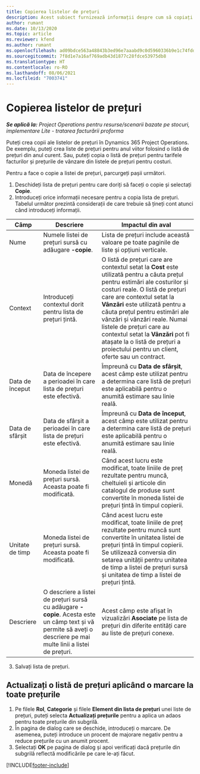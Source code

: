 ```yaml
---
title: Copierea listelor de prețuri
description: Acest subiect furnizează informații despre cum să copiați listele de prețuri în Project Operations.
author: rumant
ms.date: 10/13/2020
ms.topic: article
ms.reviewer: kfend
ms.author: rumant
ms.openlocfilehash: ad09bdce563a48843b3ed96e7aaabd9c0d5960336b9e1c74fddb9b61f760f4cd
ms.sourcegitcommit: 7f8d1e7a16af769adb43d1877c28fdce53975db8
ms.translationtype: HT
ms.contentlocale: ro-RO
ms.lasthandoff: 08/06/2021
ms.locfileid: "7003741"
---
```

# <a name="copy-price-lists"></a>Copierea listelor de prețuri

_**Se aplică la:** Project Operations pentru resurse/scenarii bazate pe stocuri, implementare Lite - tratarea facturării proforma_

Puteți crea copii ale listelor de prețuri în Dynamics 365 Project Operations. De exemplu, puteți crea liste de prețuri pentru anul viitor folosind o listă de prețuri din anul curent.  Sau, puteți copia o listă de prețuri pentru tarifele facturilor și prețurile de vânzare din listele de prețuri pentru costuri. 

Pentru a face o copie a listei de prețuri, parcurgeți pașii următori.

1. Deschideți lista de prețuri pentru care doriți să faceți o copie și selectați **Copie**.
2. Introduceți orice informații necesare pentru a copia lista de prețuri. Tabelul următor prezintă considerații de care trebuie să țineți cont atunci când introduceți informații.

| Câmp | Descriere | Impactul din aval |
| --- | --- | --- |
| Nume | Numele listei de prețuri sursă cu adăugare **-copie**. | Lista de prețuri include această valoare pe toate paginile de liste și opțiuni verticale. |
| Context | Introduceți contextul dorit pentru lista de prețuri țintă. | O listă de prețuri care are contextul setat la **Cost** este utilizată pentru a căuta prețul pentru estimări ale costurilor și costuri reale. O listă de prețuri care are contextul setat la **Vânzări** este utilizată pentru a căuta prețul pentru estimări ale vânzări și vânzări reale. Numai listele de prețuri care au contextul setat la **Vânzări** pot fi atașate la o listă de prețuri a proiectului pentru un client, oferte sau un contract. |
| Data de început | Data de începere a perioadei în care lista de prețuri este efectivă. | Împreună cu **Data de sfârșit**, acest câmp este utilizat pentru a determina care listă de prețuri este aplicabilă pentru o anumită estimare sau linie reală. |
| Data de sfârșit | Data de sfârșit a perioadei în care lista de prețuri este efectivă. | Împreună cu **Data de început**, acest câmp este utilizat pentru a determina care listă de prețuri este aplicabilă pentru o anumită estimare sau linie reală. |
| Monedă | Moneda listei de prețuri sursă. Aceasta poate fi modificată. | Când acest lucru este modificat, toate liniile de preț rezultate pentru muncă, cheltuieli și articole din catalogul de produse sunt convertite în moneda listei de prețuri țintă în timpul copierii. |
| Unitate de timp | Moneda listei de prețuri sursă. Aceasta poate fi modificată. | Când acest lucru este modificat, toate liniile de preț rezultate pentru muncă sunt convertite în unitatea listei de prețuri țintă în timpul copierii. Se utilizează conversia din setarea unității pentru unitatea de timp a listei de prețuri sursă și unitatea de timp a listei de prețuri țintă. |
| Descriere | O descriere a listei de prețuri sursă cu adăugare **-copie**. Acesta este un câmp text și vă permite să aveți o descriere pe mai multe linii a listei de prețuri. | Acest câmp este afișat în vizualizări **Asociate** pe lista de prețuri din diferite entități care au liste de prețuri conexe. |

3. Salvați lista de prețuri. 

## <a name="update-a-price-list-by-applying-a-mark-up-to-all-the-prices"></a>Actualizați o listă de prețuri aplicând o marcare la toate prețurile

1. Pe filele **Rol**, **Categorie** și filele **Element din lista de prețuri** unei liste de prețuri, puteți selecta **Actualizați prețurile** pentru a aplica un adaos pentru toate prețurile din subgrilă. 
2. În pagina de dialog care se deschide, introduceți o marcare. De asemenea, puteți introduce un procent de majorare negativ pentru a reduce prețurile cu un anumit procent. 
3. Selectați **OK** pe pagina de dialog și apoi verificați dacă prețurile din subgrilă reflectă modificările pe care le-ați făcut.


[!INCLUDE[footer-include](../includes/footer-banner.md)]